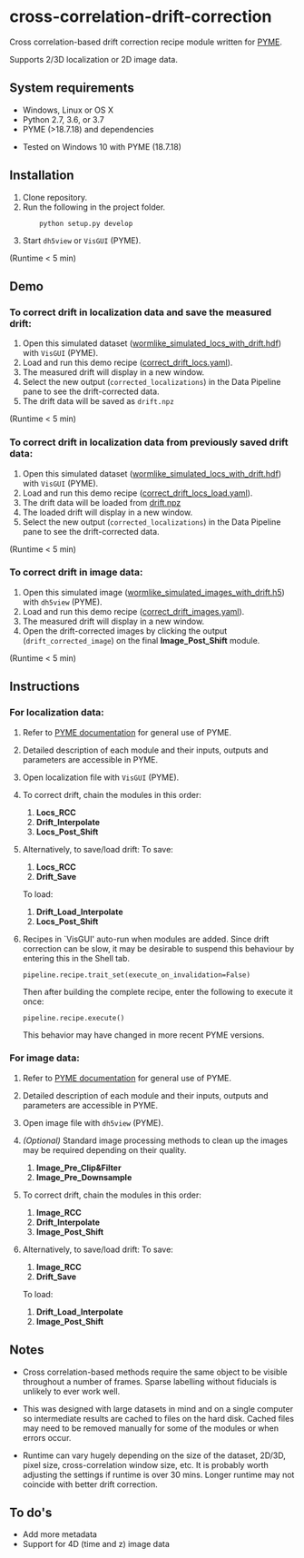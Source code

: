 # cross-correlation-drift-correction
Cross correlation-based drift correction recipe module written for [PYME](https://python-microscopy.org/).

Supports 2/3D localization or 2D image data.


## System requirements
* Windows, Linux or OS X
* Python 2.7, 3.6, or 3.7
* PYME (>18.7.18) and dependencies

- Tested on Windows 10 with PYME (18.7.18)


## Installation

1. Clone repository.
2. Run the following in the project folder. 
	```
		python setup.py develop
	```
3. Start `dh5view` or `VisGUI` (PYME).

(Runtime < 5 min)


## Demo

### To correct drift in localization data and save the measured drift:
1. Open this simulated dataset ([wormlike_simulated_locs_with_drift.hdf](/cc_drift_cor/example/wormlike_simulated_locs_with_drift.hdf)) with `VisGUI` (PYME).
2. Load and run this demo recipe ([correct_drift_locs.yaml](/cc_drift_cor/example/correct_drift_locs.yaml)).
3. The measured drift will display in a new window.
4. Select the new output (`corrected_localizations`) in the Data Pipeline pane to see the drift-corrected data.
5. The drift data will be saved as `drift.npz`

(Runtime < 5 min)

### To correct drift in localization data from previously saved drift data:
1. Open this simulated dataset ([wormlike_simulated_locs_with_drift.hdf](/cc_drift_cor/example/wormlike_simulated_locs_with_drift.hdf)) with `VisGUI` (PYME).
2. Load and run this demo recipe ([correct_drift_locs_load.yaml](/cc_drift_cor/example/correct_drift_locs_load.yaml)).
3. The drift data will be loaded from [drift.npz](/cc_drift_cor/example/drift.npz)
4. The loaded drift will display in a new window.
5. Select the new output (`corrected_localizations`) in the Data Pipeline pane to see the drift-corrected data.

(Runtime < 5 min)

### To correct drift in image data:
1. Open this simulated image ([wormlike_simulated_images_with_drift.h5](/cc_drift_cor/example/wormlike_simulated_images_with_drift.h5)) with `dh5view` (PYME).
2. Load and run this demo recipe ([correct_drift_images.yaml](/cc_drift_cor/example/correct_drift_images.yaml)).
3. The measured drift will display in a new window.
4. Open the drift-corrected images by clicking the output (`drift_corrected_image`) on the final **Image_Post_Shift** module.

(Runtime < 5 min)


## Instructions

### For localization data:
1. Refer to [PYME documentation](https://python-microscopy.org/doc/index.html) for general use of PYME.
2. Detailed description of each module and their inputs, outputs and parameters are accessible in PYME.
3. Open localization file with `VisGUI` (PYME).
4. To correct drift, chain the modules in this order:
	1. **Locs_RCC**
	2. **Drift_Interpolate**
	3. **Locs_Post_Shift**
	
5. Alternatively, to save/load drift:
	To save:
	1. **Locs_RCC**
	2. **Drift_Save**
	
	To load:
	1. **Drift_Load_Interpolate**
	2. **Locs_Post_Shift**
6. Recipes in `VisGUI' auto-run when modules are added. Since drift correction can be slow, it may be desirable to suspend this behaviour by entering this in the Shell tab.
	```
	pipeline.recipe.trait_set(execute_on_invalidation=False)
	```
	Then after building the complete recipe, enter the following to execute it once:
	```
	pipeline.recipe.execute()
	```
	This behavior may have changed in more recent PYME versions.
	
### For image data:
1. Refer to [PYME documentation](https://python-microscopy.org/doc/index.html) for general use of PYME.
2. Detailed description of each module and their inputs, outputs and parameters are accessible in PYME.
3. Open image file with `dh5view` (PYME).
4. *(Optional)* Standard image processing methods to clean up the images may be required depending on their quality.
	1. **Image_Pre_Clip&Filter**
	2. **Image_Pre_Downsample**
5. To correct drift, chain the modules in this order:
	1. **Image_RCC**
	2. **Drift_Interpolate**
	3. **Image_Post_Shift**
6. Alternatively, to save/load drift:
	To save:
	1. **Image_RCC**
	2. **Drift_Save**
	
	To load:
	1. **Drift_Load_Interpolate**
	2. **Image_Post_Shift**


## Notes

* Cross correlation-based methods require the same object to be visible throughout a number of frames. Sparse labelling without fiducials is unlikely to ever work well.

* This was designed with large datasets in mind and on a single computer so intermediate results are cached to files on the hard disk. Cached files may need to be removed manually for some of the modules or when errors occur.

* Runtime can vary hugely depending on the size of the dataset, 2D/3D, pixel size, cross-correlation window size, etc. It is probably worth adjusting the settings if runtime is over 30 mins. Longer runtime may not coincide with better drift correction.


## To do's
* Add more metadata
* Support for 4D (time and z) image data
